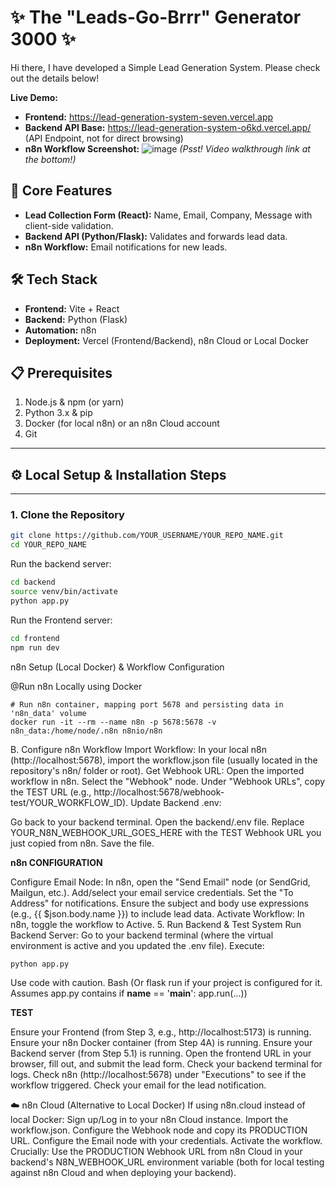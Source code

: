 # ✨ The "Leads-Go-Brrr" Generator 3000 ✨

Hi there, I have developed a Simple Lead Generation System. Please check out the details below!

**Live Demo:**
*   **Frontend:** https://lead-generation-system-seven.vercel.app
*   **Backend API Base:** https://lead-generation-system-o6kd.vercel.app/ (API Endpoint, not for direct browsing)
*   **n8n Workflow Screenshot:**
    ![image](https://github.com/user-attachments/assets/3062860e-799a-4cfb-ae3c-5bb2b7b819d8)
    *(Psst! Video walkthrough link at the bottom!)*

## 🚀 Core Features
*   **Lead Collection Form (React):** Name, Email, Company, Message with client-side validation.
*   **Backend API (Python/Flask):** Validates and forwards lead data.
*   **n8n Workflow:** Email notifications for new leads.

## 🛠️ Tech Stack
*   **Frontend:** Vite + React
*   **Backend:** Python (Flask)
*   **Automation:** n8n
*   **Deployment:** Vercel (Frontend/Backend), n8n Cloud or Local Docker

## 📋 Prerequisites
1.  Node.js & npm (or yarn)
2.  Python 3.x & pip
3.  Docker (for local n8n) or an n8n Cloud account
4.  Git

---
## ⚙️ Local Setup & Installation Steps
---

### 1. Clone the Repository
```bash
git clone https://github.com/YOUR_USERNAME/YOUR_REPO_NAME.git
cd YOUR_REPO_NAME

```
Run the backend server:
```bash
cd backend
source venv/bin/activate
python app.py
```
Run the Frontend server:
```bash
cd frontend
npm run dev

```
n8n Setup (Local Docker) & Workflow Configuration

@Run n8n Locally using Docker
```
# Run n8n container, mapping port 5678 and persisting data in 'n8n_data' volume
docker run -it --rm --name n8n -p 5678:5678 -v n8n_data:/home/node/.n8n n8nio/n8n
```
B. Configure n8n Workflow
Import Workflow: In your local n8n (http://localhost:5678), import the workflow.json file (usually located in the repository's n8n/ folder or root).
Get Webhook URL:
Open the imported workflow in n8n.
Select the "Webhook" node.
Under "Webhook URLs", copy the TEST URL (e.g., http://localhost:5678/webhook-test/YOUR_WORKFLOW_ID).
Update Backend .env:



Go back to your backend terminal.
Open the backend/.env file.
Replace YOUR_N8N_WEBHOOK_URL_GOES_HERE with the TEST Webhook URL you just copied from n8n. Save the file.


**n8n CONFIGURATION**



Configure Email Node:
In n8n, open the "Send Email" node (or SendGrid, Mailgun, etc.).
Add/select your email service credentials.
Set the "To Address" for notifications.
Ensure the subject and body use expressions (e.g., {{ $json.body.name }}) to include lead data.
Activate Workflow: In n8n, toggle the workflow to Active.
5. Run Backend & Test System
Run Backend Server:
Go to your backend terminal (where the virtual environment is active and you updated the .env file).
Execute:
```
python app.py
```
Use code with caution.
Bash
(Or flask run if your project is configured for it. Assumes app.py contains if __name__ == '__main__': app.run(...))


**TEST**


 
Ensure your Frontend (from Step 3, e.g., http://localhost:5173) is running.
Ensure your n8n Docker container (from Step 4A) is running.
Ensure your Backend server (from Step 5.1) is running.
Open the frontend URL in your browser, fill out, and submit the lead form.
Check your backend terminal for logs.
Check n8n (http://localhost:5678) under "Executions" to see if the workflow triggered.
Check your email for the lead notification.




☁️ n8n Cloud (Alternative to Local Docker)
If using n8n.cloud instead of local Docker:
Sign up/Log in to your n8n Cloud instance.
Import the workflow.json.
Configure the Webhook node and copy its PRODUCTION URL.
Configure the Email node with your credentials.
Activate the workflow.
Crucially: Use the PRODUCTION Webhook URL from n8n Cloud in your backend's N8N_WEBHOOK_URL environment variable (both for local testing against n8n Cloud and when deploying your backend).



